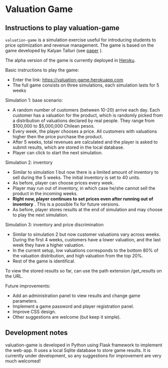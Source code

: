 # Valuation Game

## Instructions to play valuation-game

`valuation-game` is a simulation exercise useful for introducing students to price optimization and revenue management. The game is based on the game developed by
Kalyan Talluri (see [paper](https://pubsonline.informs.org/doi/pdf/10.1287/ited.1090.0029) ).

The alpha version of the game is currently deployed in [Heroku](valuation-game.herokuapp.com).

Basic instructions to play the game:

- Enter the link: https://valuation-game.herokuapp.com
- The full game consists on three simulations, each simulation lasts for 5 weeks

Simulation 1: base scenario:
- A random number of customers (between 10-20) arrive each day. Each customer has a valuation for the product, which is randomly picked from a distribution of 
valuations declared by real people. They range from $100,000 to $5,000,000 Chilean pesos.
- Every week, the player chooses a price. All customers with valuations higher then the price purchase the product.
- After 5 weeks, total revenues are calculated and the player is asked to submit results, which are stored in the local database.
- Player can click to start the next simulation.

Simulation 2: inventory
- Similar to simulation 1 but now there is a limited amount of inventory to sell during the 5 weeks. The initial inventory is set to 40 units.
- As before, player can choose prices every week.
- Player may run out of inventory, in which case he/she cannot sell the product in the incoming weeks.
- **Right now, player continues to set prices even after running out of inventory** . This is a possible fix for future versions.
- As before, player stores results at the end of simulation and may choose to play the next simulation.

Simulation 3: inventory and price discrimination
- Similar to simulation 2 but now customer valuations vary across weeks. During the first 4 weeks, customers have a lower valuation, and the last week they have a higher valuation.
- In the current setup, low valuations corresponds to the bottom 80% of the valuation distribution, and high valuation from the top 20%.
- Rest of the game is identifical.

To view the stored results so far, can use the path extension /get_results on the URL.

Future improvements:
- Add an administration panel to view results and change game parameters.
- Implement a game password and player registration panel.
- Improve CSS design.
- Other suggestions are welcome (but keep it simple).


## Development notes

valuation-game is developed in Python using Flask framework to implement the web-app. It uses a local Sqlite database to store game results. It is currently under development, so any suggestions for improvement are very much welcomed!

